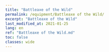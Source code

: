 ```yaml
---
title: "Battleaxe of the Wild"
permalink: /equipment/Battleaxe of the Wild/
excerpt: "Battleaxe of the Wild"
last_modified_at: 2021-01-25
lang: en
ref: "Battleaxe of the Wild.md"
toc: false
classes: wide
---
```


